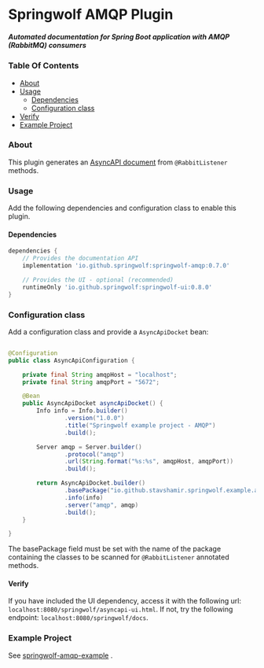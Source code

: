 # Springwolf AMQP Plugin

##### Automated documentation for Spring Boot application with AMQP (RabbitMQ) consumers

### Table Of Contents

- [About](#about)
- [Usage](#usage)
    - [Dependencies](#dependencies)
    - [Configuration class](#configuration-class)
- [Verify](#verify)
- [Example Project](#example-project)

### About

This plugin generates an [AsyncAPI document](https://www.asyncapi.com/) from `@RabbitListener` methods.

### Usage

Add the following dependencies and configuration class to enable this plugin.

#### Dependencies

```groovy
dependencies {
    // Provides the documentation API    
    implementation 'io.github.springwolf:springwolf-amqp:0.7.0'

    // Provides the UI - optional (recommended)
    runtimeOnly 'io.github.springwolf:springwolf-ui:0.8.0'
}
```

### Configuration class

Add a configuration class and provide a `AsyncApiDocket` bean:

```java

@Configuration
public class AsyncApiConfiguration {

    private final String amqpHost = "localhost";
    private final String amqpPort = "5672";

    @Bean
    public AsyncApiDocket asyncApiDocket() {
        Info info = Info.builder()
                .version("1.0.0")
                .title("Springwolf example project - AMQP")
                .build();

        Server amqp = Server.builder()
                .protocol("amqp")
                .url(String.format("%s:%s", amqpHost, amqpPort))
                .build();

        return AsyncApiDocket.builder()
                .basePackage("io.github.stavshamir.springwolf.example.amqp.consumers")
                .info(info)
                .server("amqp", amqp)
                .build();
    }

}

```

The basePackage field must be set with the name of the package containing the classes to be scanned for `@RabbitListener`
annotated methods.

#### Verify

If you have included the UI dependency, access it with the following url: `localhost:8080/springwolf/asyncapi-ui.html`.
If not, try the following endpoint: `localhost:8080/springwolf/docs`.

### Example Project

See [springwolf-amqp-example](https://github.com/springwolf/springwolf-core/tree/master/springwolf-examples/springwolf-amqp-example)
.
